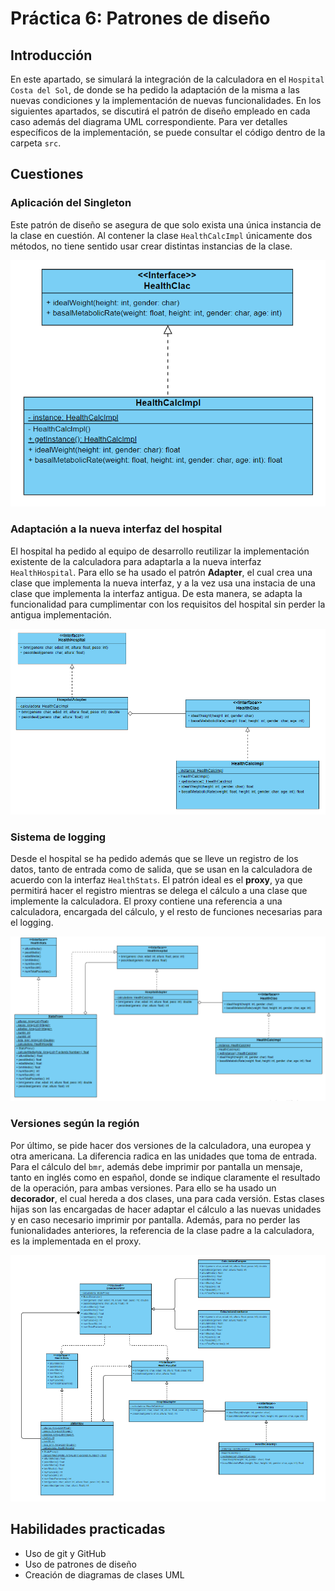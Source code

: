 # Práctica 6: Patrones de diseño

## Introducción

En este apartado, se simulará la integración de la calculadora en el `Hospital Costa del Sol`, de donde se ha pedido la adaptación de la misma a las nuevas condiciones y la implementación de nuevas funcionalidades. En los siguientes apartados, se discutirá el patrón de diseño empleado en cada caso además del diagrama UML correspondiente. Para ver detalles específicos de la implementación, se puede consultar el código dentro de la carpeta `src`.

## Cuestiones

### Aplicación del Singleton

Este patrón de diseño se asegura de que solo exista una única instancia de la clase en cuestión. Al contener la clase `HealthCalcImpl` únicamente dos métodos, no tiene sentido usar crear distintas instancias de la clase.

<div style="text-align:center">
  <p align="center">
  <img src="design_patterns/SingleTone.png"/>
  </p>
</div>

### Adaptación a la nueva interfaz del hospital

El hospital ha pedido al equipo de desarrollo reutilizar la implementación existente de la calculadora para adaptarla a la nueva interfaz `HealthHospital`. Para ello se ha usado el patrón **Adapter**, el cual crea una clase que implementa la nueva interfaz, y a la vez usa una instacia de una clase que implementa la interfaz antigua. De esta manera, se adapta la funcionalidad para cumplimentar con los requisitos del hospital sin perder la antigua implementación.

<div style="text-align:center">
  <p align="center">
  <img src="design_patterns/Adapter.png"/>
  </p>
</div>

### Sistema de logging

Desde el hospital se ha pedido además que se lleve un registro de los datos, tanto de entrada como de salida, que se usan en la calculadora de acuerdo con la interfaz `HealthStats`. El patrón ideal es el **proxy**, ya que permitirá hacer el registro mientras se delega el cálculo a una clase que implemente la calculadora. El proxy contiene una referencia a una calculadora, encargada del cálculo, y el resto de funciones necesarias para el logging.

<div style="text-align:center">
  <p align="center">
  <img src="design_patterns/Proxy.png"/>
  </p>
</div>

### Versiones según la región

Por último, se pide hacer dos versiones de la calculadora, una europea y otra americana. La diferencia radica en las unidades que toma de entrada. Para el cálculo del `bmr`, además debe imprimir por pantalla un mensaje, tanto en inglés como en español, donde se indique claramente el resultado de la operación, para ambas versiones. Para ello se ha usado un **decorador**, el cual hereda a dos clases, una para cada versión. Estas clases hijas son las encargadas de hacer adaptar el cálculo a las nuevas unidades y en caso necesario imprimir por pantalla. Además, para no perder las funionalidades anteriores, la referencia de la clase padre a la calculadora, es la implementada en el proxy.

<div style="text-align:center">
  <p align="center">
  <img src="design_patterns/Decoradores.png"/>
  </p>
</div>


## Habilidades practicadas

* Uso de git y GitHub
* Uso de patrones de diseño
* Creación de diagramas de clases UML
